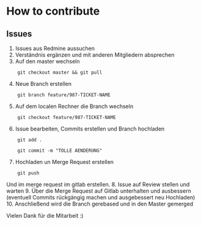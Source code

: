 # How to contribute

## Issues

1. Issues aus Redmine aussuchen
2. Verständnis ergänzen und mit anderen Mitgliedern absprechen
3. Auf den master wechseln
```
    git checkout master && git pull
```
4. Neue Branch erstellen
```
    git branch feature/987-TICKET-NAME
```
5. Auf dem localen Rechner die Branch wechseln
```
    git checkout feature/987-TICKET-NAME
```
6. Issue bearbeiten, Commits erstellen und Branch hochladen
```
    git add .
```
```
    git commit -m "TOLLE AENDERUNG"
```

7. Hochladen un Merge Request erstellen
```
    git push
```
Und im merge request im gitlab erstellen.
8. Issue auf Review stellen und warten
9. Über die Merge Request auf Gitlab unterhalten und ausbessern (eventuell Commits rückgängig machen und ausgebessert neu Hochladen)
10. Anschließend wird die Branch gerebased und in den Master gemerged

Vielen Dank für die Mitarbeit :)
